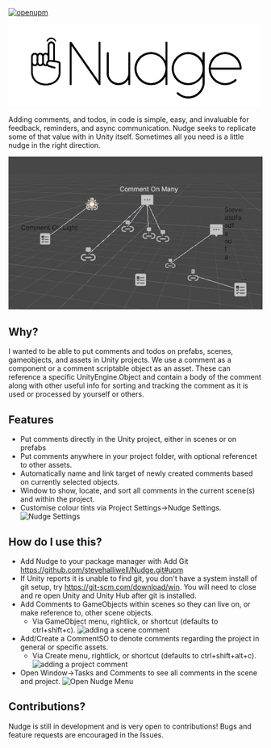 [![openupm](https://img.shields.io/npm/v/com.aid.nudge?label=openupm&registry_uri=https://package.openupm.com)](https://openupm.com/packages/com.aid.nudge/)

![Nudge Logo](Media/nudge_logo.png)

Adding comments, and todos, in code is simple, easy, and invaluable for feedback, reminders, and async communication. Nudge seeks to replicate some of that value with in Unity itself. Sometimes all you need is a little nudge in the right direction.

![Nudge gizmos in a scene](Media/scene_gizmos.jpg)

## Why?
I wanted to be able to put comments and todos on prefabs, scenes, gameobjects, and assets in Unity projects. We use a comment as a component or a comment scriptable object as an asset. These can reference a specific UnityEngine.Object and contain a body of the comment along with other useful info for sorting and tracking the comment as it is used or processed by yourself or others.

## Features
- Put comments directly in the Unity project, either in scenes or on prefabs
- Put comments anywhere in your project folder, with optional referencet to other assets. 
- Automatically name and link target of newly created comments based on currently selected objects.
- Window to show, locate, and sort all comments in the current scene(s) and within the project.
- Customise colour tints via Project Settings->Nudge Settings.
![Nudge Settings](Media/nudge_settings.jpg)

How do I use this?
---
- Add Nudge to your package manager with Add Git https://github.com/stevehalliwell/Nudge.git#upm
 - If Unity reports it is unable to find git, you don't have a system install of git setup, try https://git-scm.com/download/win. You will need to close and re open Unity and Unity Hub after git is installed.
- Add Comments to GameObjects within scenes so they can live on, or make reference to, other scene objects.
	- Via GameObject menu, rightlick, or shortcut (defaults to ctrl+shift+c).
![adding a scene comment](Media/add_scene_comment.gif)
- Add/Create a CommentSO to denote comments regarding the project in general or specific assets.
	- Via Create menu, rightlick, or shortcut (defaults to ctrl+shift+alt+c).
![adding a project comment](Media/add_project_comment.gif)
- Open Window->Tasks and Comments to see all comments in the scene and project.
![Open Nudge Menu](Media/open_menu.gif)

Contributions?
---
Nudge is still in development and is very open to contributions! Bugs and feature requests are encouraged in the Issues.



